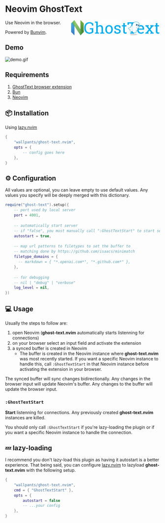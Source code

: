 # Neovim GhostText

[<img src="docs/gt_banner.png" height="60px" align="right" />](https://ghosttext.fregante.com/)
[<img src="docs/nvim.svg" height="50px" align="right" />](https://neovim.io/)

Use Neovim in the browser.

Powered by [Bunvim](https://github.com/wallpants/bunvim).

## Demo

![demo.gif](https://raw.githubusercontent.com/wallpants/gifs/main/ghost-text.nvim/demo.gif)

## Requirements

1. [GhostText browser extension](https://ghosttext.fregante.com/)
2. [Bun](https://bun.sh)
3. [Neovim](https://neovim.io)

## 📦 Installation

Using <a href="https://github.com/folke/lazy.nvim">lazy.nvim</a>

```lua
{
    "wallpants/ghost-text.nvim",
    opts = {
        -- config goes here
    },
}
```

## ⚙️ Configuration

All values are optional, you can leave empty to use default values.
Any values you specify will be deeply merged with this dictionary.

```lua
require("ghost-text").setup({
    -- port used by local server
    port = 4001,

    -- automatically start server
    -- if "false", you must manually call ":GhostTextStart" to start server
    autostart = true,

    -- map url patterns to filetypes to set the buffer to
    -- matching done by https://github.com/isaacs/minimatch
    filetype_domains = {
      -- markdown = { "*.openai.com*", "*.github.com*" },
    },

    -- for debugging
    -- nil | "debug" | "verbose"
    log_level = nil,
})
```

## 💻 Usage

Usually the steps to follow are:

1. open Neovim (**ghost-text.nvim** automatically starts listenning for connections)
2. on your browser select an input field and activate the extension
3. a synced buffer is created in Neovim
   - The buffer is created in the Neovim instance where **ghost-text.nvim** was most recently started.
     If you want a specific Neovim instance to handle this, call `:GhostTextStart` in that
     Neovim instance before activating the extension in your browser.

The synced buffer will sync changes bidirectionally. Any changes in the browser input will update
Neovim's buffer. Any changes to the buffer will update the browser input.

### `:GhostTextStart`

**Start** listenning for connections. Any previously created **ghost-text.nvim** instances are killed.

You should only call `:GhostTextStart` if you're lazy-loading the plugin or if you want
a specific Neovim instance to handle the connection.

## 💤 lazy-loading

I recommend you don't lazy-load this plugin as having it autostart is a better experience.
That being said, you can configure <a href="https://github.com/folke/lazy.nvim">lazy.nvim</a>
to lazyload **ghost-text.nvim** with the following setup.

```lua
{
    "wallpants/ghost-text.nvim",
    cmd = { "GhostTextStart" },
    opts = {
        autostart = false
        -- ...your config
    },
}
```
